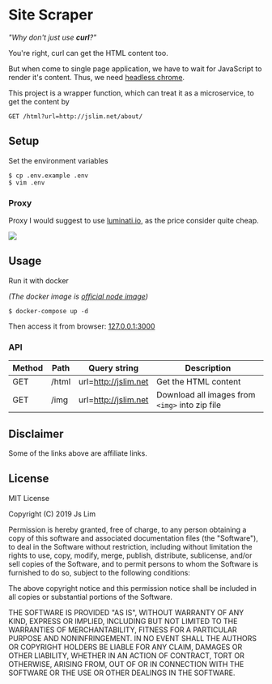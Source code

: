 # Site Scraper

_"Why don't just use **curl**?"_

You're right, curl can get the HTML content too.

But when come to single page application, we have to wait for JavaScript
to render it's content. Thus, we need [headless chrome](https://github.com/GoogleChrome/puppeteer).

This project is a wrapper function, which can treat it as a microservice,
to get the content by

```
GET /html?url=http://jslim.net/about/
```

## Setup

Set the environment variables

```
$ cp .env.example .env
$ vim .env
```

### Proxy

Proxy I would suggest to use [luminati.io](http://bit.ly/2XWFBhd), as the price consider quite cheap.

<a href="http://bit.ly/2XWFBhd" title="The largest proxy network" target="_blank"><img src="http://jslim.net/images/ads/lum_ad_250x250.png"/></a>

## Usage

Run it with docker

_(The docker image is [official node image](https://hub.docker.com/_/node/))_

```
$ docker-compose up -d
```

Then access it from browser: [127.0.0.1:3000](http://127.0.0.1:3000)

### API

| Method | Path  | Query string         | Description                                    |
|--------|-------|----------------------|------------------------------------------------|
| GET    | /html | url=http://jslim.net | Get the HTML content                           |
| GET    | /img  | url=http://jslim.net | Download all images from `<img>` into zip file |

## Disclaimer

Some of the links above are affiliate links.

## License

MIT License

Copyright (C) 2019 Js Lim

Permission is hereby granted, free of charge, to any person obtaining a copy
of this software and associated documentation files (the "Software"), to deal
in the Software without restriction, including without limitation the rights
to use, copy, modify, merge, publish, distribute, sublicense, and/or sell
copies of the Software, and to permit persons to whom the Software is
furnished to do so, subject to the following conditions:

The above copyright notice and this permission notice shall be included in all
copies or substantial portions of the Software.

THE SOFTWARE IS PROVIDED "AS IS", WITHOUT WARRANTY OF ANY KIND, EXPRESS OR
IMPLIED, INCLUDING BUT NOT LIMITED TO THE WARRANTIES OF MERCHANTABILITY,
FITNESS FOR A PARTICULAR PURPOSE AND NONINFRINGEMENT. IN NO EVENT SHALL THE
AUTHORS OR COPYRIGHT HOLDERS BE LIABLE FOR ANY CLAIM, DAMAGES OR OTHER
LIABILITY, WHETHER IN AN ACTION OF CONTRACT, TORT OR OTHERWISE, ARISING FROM,
OUT OF OR IN CONNECTION WITH THE SOFTWARE OR THE USE OR OTHER DEALINGS IN THE
SOFTWARE.

